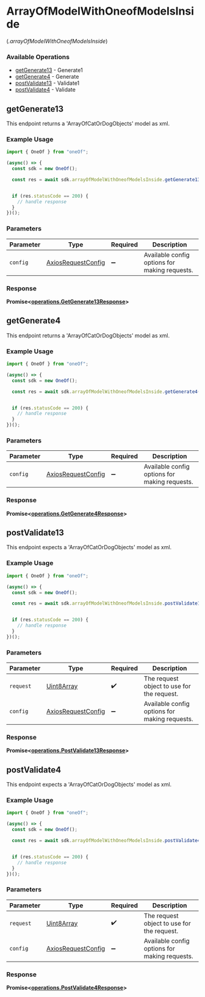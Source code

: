 # ArrayOfModelWithOneofModelsInside
(*.arrayOfModelWithOneofModelsInside*)

### Available Operations

* [getGenerate13](#getgenerate13) - Generate1
* [getGenerate4](#getgenerate4) - Generate
* [postValidate13](#postvalidate13) - Validate1
* [postValidate4](#postvalidate4) - Validate

## getGenerate13

This endpoint returns a 'ArrayOfCatOrDogObjects' model as xml.

### Example Usage

```typescript
import { OneOf } from "oneOf";

(async() => {
  const sdk = new OneOf();

  const res = await sdk.arrayOfModelWithOneofModelsInside.getGenerate13();


  if (res.statusCode == 200) {
    // handle response
  }
})();
```

### Parameters

| Parameter                                                    | Type                                                         | Required                                                     | Description                                                  |
| ------------------------------------------------------------ | ------------------------------------------------------------ | ------------------------------------------------------------ | ------------------------------------------------------------ |
| `config`                                                     | [AxiosRequestConfig](https://axios-http.com/docs/req_config) | :heavy_minus_sign:                                           | Available config options for making requests.                |


### Response

**Promise<[operations.GetGenerate13Response](../../models/operations/getgenerate13response.md)>**


## getGenerate4

This endpoint returns a 'ArrayOfCatOrDogObjects' model as xml.

### Example Usage

```typescript
import { OneOf } from "oneOf";

(async() => {
  const sdk = new OneOf();

  const res = await sdk.arrayOfModelWithOneofModelsInside.getGenerate4();


  if (res.statusCode == 200) {
    // handle response
  }
})();
```

### Parameters

| Parameter                                                    | Type                                                         | Required                                                     | Description                                                  |
| ------------------------------------------------------------ | ------------------------------------------------------------ | ------------------------------------------------------------ | ------------------------------------------------------------ |
| `config`                                                     | [AxiosRequestConfig](https://axios-http.com/docs/req_config) | :heavy_minus_sign:                                           | Available config options for making requests.                |


### Response

**Promise<[operations.GetGenerate4Response](../../models/operations/getgenerate4response.md)>**


## postValidate13

This endpoint expects a 'ArrayOfCatOrDogObjects' model as xml.

### Example Usage

```typescript
import { OneOf } from "oneOf";

(async() => {
  const sdk = new OneOf();

  const res = await sdk.arrayOfModelWithOneofModelsInside.postValidate13(new TextEncoder().encode("0xDd9028aE08"));


  if (res.statusCode == 200) {
    // handle response
  }
})();
```

### Parameters

| Parameter                                                    | Type                                                         | Required                                                     | Description                                                  |
| ------------------------------------------------------------ | ------------------------------------------------------------ | ------------------------------------------------------------ | ------------------------------------------------------------ |
| `request`                                                    | [Uint8Array](../../models//.md)                              | :heavy_check_mark:                                           | The request object to use for the request.                   |
| `config`                                                     | [AxiosRequestConfig](https://axios-http.com/docs/req_config) | :heavy_minus_sign:                                           | Available config options for making requests.                |


### Response

**Promise<[operations.PostValidate13Response](../../models/operations/postvalidate13response.md)>**


## postValidate4

This endpoint expects a 'ArrayOfCatOrDogObjects' model as xml.

### Example Usage

```typescript
import { OneOf } from "oneOf";

(async() => {
  const sdk = new OneOf();

  const res = await sdk.arrayOfModelWithOneofModelsInside.postValidate4(new TextEncoder().encode("0x74d81dbA30"));


  if (res.statusCode == 200) {
    // handle response
  }
})();
```

### Parameters

| Parameter                                                    | Type                                                         | Required                                                     | Description                                                  |
| ------------------------------------------------------------ | ------------------------------------------------------------ | ------------------------------------------------------------ | ------------------------------------------------------------ |
| `request`                                                    | [Uint8Array](../../models//.md)                              | :heavy_check_mark:                                           | The request object to use for the request.                   |
| `config`                                                     | [AxiosRequestConfig](https://axios-http.com/docs/req_config) | :heavy_minus_sign:                                           | Available config options for making requests.                |


### Response

**Promise<[operations.PostValidate4Response](../../models/operations/postvalidate4response.md)>**

